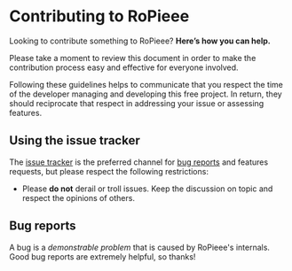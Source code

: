 # Contributing to RoPieee

Looking to contribute something to RoPieee? **Here’s how you can help.**

Please take a moment to review this document in order to make the contribution
process easy and effective for everyone involved.

Following these guidelines helps to communicate that you respect the time of
the developer managing and developing this free project. In return,
they should reciprocate that respect in addressing your issue or assessing features.

## Using the issue tracker

The [issue tracker](https://github.com/RoPieee/RoPieee/issues) is
the preferred channel for [bug reports](#bug-reports) and features requests,
but please respect the following restrictions:

- Please **do not** derail or troll issues. Keep the discussion on topic and
  respect the opinions of others.

## Bug reports

A bug is a _demonstrable problem_ that is caused by RoPieee's internals.
Good bug reports are extremely helpful, so thanks!
